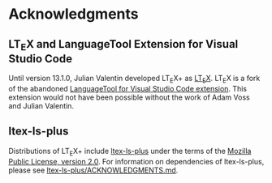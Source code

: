 <!--
   - Copyright (C) 2019-2025
   - Julian Valentin, Daniel Spitzer, LTeX+ Development Community
   -
   - This Source Code Form is subject to the terms of the Mozilla Public
   - License, v. 2.0. If a copy of the MPL was not distributed with this
   - file, You can obtain one at https://mozilla.org/MPL/2.0/.
   -->

# Acknowledgments

## LT<sub>E</sub>X and LanguageTool Extension for Visual Studio Code

Until version 13.1.0, Julian Valentin developed LT<sub>E</sub>X+ as [LT<sub>E</sub>X](https://github.com/valentjn/vscode-ltex). 
LT<sub>E</sub>X is a fork of the abandoned [LanguageTool for Visual Studio Code extension](https://github.com/adamvoss/vscode-languagetool). This extension would not have been possible without the work of Adam Voss and Julian Valentin.

## ltex-ls-plus

Distributions of LT<sub>E</sub>X+ include [ltex-ls-plus](https://github.com/ltex-plus/ltex-ls-plus) under the terms of the [Mozilla Public License, version 2.0](https://github.com/ltex-plus/ltex-ls-plus/blob/develop/LICENSE.md). For information on dependencies of ltex-ls-plus, please see [ltex-ls-plus/ACKNOWLEDGMENTS.md](https://github.com/ltex-plus/ltex-ls-plus/blob/develop/ACKNOWLEDGMENTS.md).
